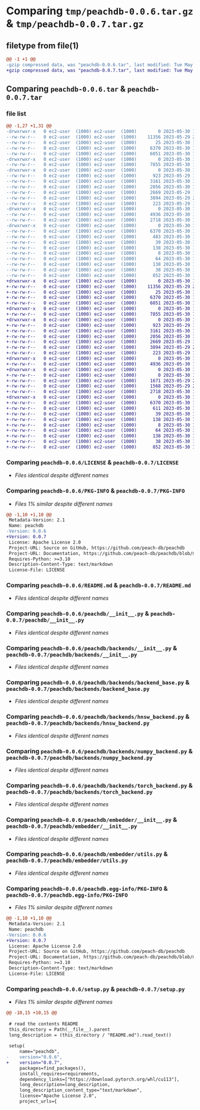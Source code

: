 # Comparing `tmp/peachdb-0.0.6.tar.gz` & `tmp/peachdb-0.0.7.tar.gz`

## filetype from file(1)

```diff
@@ -1 +1 @@
-gzip compressed data, was "peachdb-0.0.6.tar", last modified: Tue May 30 16:46:01 2023, max compression
+gzip compressed data, was "peachdb-0.0.7.tar", last modified: Tue May 30 16:51:29 2023, max compression
```

## Comparing `peachdb-0.0.6.tar` & `peachdb-0.0.7.tar`

### file list

```diff
@@ -1,27 +1,31 @@
-drwxrwxr-x   0 ec2-user  (1000) ec2-user  (1000)        0 2023-05-30 16:46:01.478524 peachdb-0.0.6/
--rw-rw-r--   0 ec2-user  (1000) ec2-user  (1000)    11356 2023-05-29 20:30:02.000000 peachdb-0.0.6/LICENSE
--rw-rw-r--   0 ec2-user  (1000) ec2-user  (1000)       25 2023-05-30 16:35:10.000000 peachdb-0.0.6/MANIFEST.in
--rw-rw-r--   0 ec2-user  (1000) ec2-user  (1000)     6370 2023-05-30 16:46:01.478524 peachdb-0.0.6/PKG-INFO
--rw-rw-r--   0 ec2-user  (1000) ec2-user  (1000)     6051 2023-05-30 16:38:49.000000 peachdb-0.0.6/README.md
-drwxrwxr-x   0 ec2-user  (1000) ec2-user  (1000)        0 2023-05-30 16:46:01.478524 peachdb-0.0.6/peachdb/
--rw-rw-r--   0 ec2-user  (1000) ec2-user  (1000)     7855 2023-05-30 10:56:06.000000 peachdb-0.0.6/peachdb/__init__.py
-drwxrwxr-x   0 ec2-user  (1000) ec2-user  (1000)        0 2023-05-30 16:46:01.478524 peachdb-0.0.6/peachdb/backends/
--rw-rw-r--   0 ec2-user  (1000) ec2-user  (1000)      923 2023-05-29 16:37:03.000000 peachdb-0.0.6/peachdb/backends/__init__.py
--rw-rw-r--   0 ec2-user  (1000) ec2-user  (1000)     3161 2023-05-30 10:57:00.000000 peachdb-0.0.6/peachdb/backends/backend_base.py
--rw-rw-r--   0 ec2-user  (1000) ec2-user  (1000)     2056 2023-05-30 11:29:19.000000 peachdb-0.0.6/peachdb/backends/hnsw_backend.py
--rw-rw-r--   0 ec2-user  (1000) ec2-user  (1000)     2669 2023-05-29 16:37:03.000000 peachdb-0.0.6/peachdb/backends/numpy_backend.py
--rw-rw-r--   0 ec2-user  (1000) ec2-user  (1000)     3894 2023-05-29 20:30:02.000000 peachdb-0.0.6/peachdb/backends/torch_backend.py
--rw-rw-r--   0 ec2-user  (1000) ec2-user  (1000)      223 2023-05-29 16:37:03.000000 peachdb-0.0.6/peachdb/constants.py
-drwxrwxr-x   0 ec2-user  (1000) ec2-user  (1000)        0 2023-05-30 16:46:01.478524 peachdb-0.0.6/peachdb/embedder/
--rw-rw-r--   0 ec2-user  (1000) ec2-user  (1000)     4936 2023-05-30 11:00:29.000000 peachdb-0.0.6/peachdb/embedder/__init__.py
--rw-rw-r--   0 ec2-user  (1000) ec2-user  (1000)     2718 2023-05-30 10:47:11.000000 peachdb-0.0.6/peachdb/embedder/utils.py
-drwxrwxr-x   0 ec2-user  (1000) ec2-user  (1000)        0 2023-05-30 16:46:01.478524 peachdb-0.0.6/peachdb.egg-info/
--rw-rw-r--   0 ec2-user  (1000) ec2-user  (1000)     6370 2023-05-30 16:46:01.000000 peachdb-0.0.6/peachdb.egg-info/PKG-INFO
--rw-rw-r--   0 ec2-user  (1000) ec2-user  (1000)      483 2023-05-30 16:46:01.000000 peachdb-0.0.6/peachdb.egg-info/SOURCES.txt
--rw-rw-r--   0 ec2-user  (1000) ec2-user  (1000)       39 2023-05-30 16:46:01.000000 peachdb-0.0.6/peachdb.egg-info/dependency_links.txt
--rw-rw-r--   0 ec2-user  (1000) ec2-user  (1000)      138 2023-05-30 16:46:01.000000 peachdb-0.0.6/peachdb.egg-info/requires.txt
--rw-rw-r--   0 ec2-user  (1000) ec2-user  (1000)        8 2023-05-30 16:46:01.000000 peachdb-0.0.6/peachdb.egg-info/top_level.txt
--rw-rw-r--   0 ec2-user  (1000) ec2-user  (1000)       64 2023-05-30 16:30:14.000000 peachdb-0.0.6/pyproject.toml
--rw-rw-r--   0 ec2-user  (1000) ec2-user  (1000)      138 2023-05-30 16:44:43.000000 peachdb-0.0.6/requirements.txt
--rw-rw-r--   0 ec2-user  (1000) ec2-user  (1000)       38 2023-05-30 16:46:01.478524 peachdb-0.0.6/setup.cfg
--rw-rw-r--   0 ec2-user  (1000) ec2-user  (1000)      852 2023-05-30 16:44:49.000000 peachdb-0.0.6/setup.py
+drwxrwxr-x   0 ec2-user  (1000) ec2-user  (1000)        0 2023-05-30 16:51:29.609455 peachdb-0.0.7/
+-rw-rw-r--   0 ec2-user  (1000) ec2-user  (1000)    11356 2023-05-29 20:30:02.000000 peachdb-0.0.7/LICENSE
+-rw-rw-r--   0 ec2-user  (1000) ec2-user  (1000)       25 2023-05-30 16:35:10.000000 peachdb-0.0.7/MANIFEST.in
+-rw-rw-r--   0 ec2-user  (1000) ec2-user  (1000)     6370 2023-05-30 16:51:29.609455 peachdb-0.0.7/PKG-INFO
+-rw-rw-r--   0 ec2-user  (1000) ec2-user  (1000)     6051 2023-05-30 16:38:49.000000 peachdb-0.0.7/README.md
+drwxrwxr-x   0 ec2-user  (1000) ec2-user  (1000)        0 2023-05-30 16:51:29.605455 peachdb-0.0.7/peachdb/
+-rw-rw-r--   0 ec2-user  (1000) ec2-user  (1000)     7855 2023-05-30 10:56:06.000000 peachdb-0.0.7/peachdb/__init__.py
+drwxrwxr-x   0 ec2-user  (1000) ec2-user  (1000)        0 2023-05-30 16:51:29.609455 peachdb-0.0.7/peachdb/backends/
+-rw-rw-r--   0 ec2-user  (1000) ec2-user  (1000)      923 2023-05-29 16:37:03.000000 peachdb-0.0.7/peachdb/backends/__init__.py
+-rw-rw-r--   0 ec2-user  (1000) ec2-user  (1000)     3161 2023-05-30 10:57:00.000000 peachdb-0.0.7/peachdb/backends/backend_base.py
+-rw-rw-r--   0 ec2-user  (1000) ec2-user  (1000)     2056 2023-05-30 11:29:19.000000 peachdb-0.0.7/peachdb/backends/hnsw_backend.py
+-rw-rw-r--   0 ec2-user  (1000) ec2-user  (1000)     2669 2023-05-29 16:37:03.000000 peachdb-0.0.7/peachdb/backends/numpy_backend.py
+-rw-rw-r--   0 ec2-user  (1000) ec2-user  (1000)     3894 2023-05-29 20:30:02.000000 peachdb-0.0.7/peachdb/backends/torch_backend.py
+-rw-rw-r--   0 ec2-user  (1000) ec2-user  (1000)      223 2023-05-29 16:37:03.000000 peachdb-0.0.7/peachdb/constants.py
+drwxrwxr-x   0 ec2-user  (1000) ec2-user  (1000)        0 2023-05-30 16:51:29.609455 peachdb-0.0.7/peachdb/embedder/
+-rw-rw-r--   0 ec2-user  (1000) ec2-user  (1000)     4936 2023-05-30 11:00:29.000000 peachdb-0.0.7/peachdb/embedder/__init__.py
+drwxrwxr-x   0 ec2-user  (1000) ec2-user  (1000)        0 2023-05-30 16:51:29.609455 peachdb-0.0.7/peachdb/embedder/containers/
+-rw-rw-r--   0 ec2-user  (1000) ec2-user  (1000)        0 2023-05-30 16:50:04.000000 peachdb-0.0.7/peachdb/embedder/containers/__init__.py
+-rw-rw-r--   0 ec2-user  (1000) ec2-user  (1000)     1671 2023-05-29 20:30:02.000000 peachdb-0.0.7/peachdb/embedder/containers/base.py
+-rw-rw-r--   0 ec2-user  (1000) ec2-user  (1000)     1568 2023-05-29 20:32:06.000000 peachdb-0.0.7/peachdb/embedder/containers/sentence_transformer.py
+-rw-rw-r--   0 ec2-user  (1000) ec2-user  (1000)     2718 2023-05-30 10:47:11.000000 peachdb-0.0.7/peachdb/embedder/utils.py
+drwxrwxr-x   0 ec2-user  (1000) ec2-user  (1000)        0 2023-05-30 16:51:29.605455 peachdb-0.0.7/peachdb.egg-info/
+-rw-rw-r--   0 ec2-user  (1000) ec2-user  (1000)     6370 2023-05-30 16:51:29.000000 peachdb-0.0.7/peachdb.egg-info/PKG-INFO
+-rw-rw-r--   0 ec2-user  (1000) ec2-user  (1000)      611 2023-05-30 16:51:29.000000 peachdb-0.0.7/peachdb.egg-info/SOURCES.txt
+-rw-rw-r--   0 ec2-user  (1000) ec2-user  (1000)       39 2023-05-30 16:51:29.000000 peachdb-0.0.7/peachdb.egg-info/dependency_links.txt
+-rw-rw-r--   0 ec2-user  (1000) ec2-user  (1000)      138 2023-05-30 16:51:29.000000 peachdb-0.0.7/peachdb.egg-info/requires.txt
+-rw-rw-r--   0 ec2-user  (1000) ec2-user  (1000)        8 2023-05-30 16:51:29.000000 peachdb-0.0.7/peachdb.egg-info/top_level.txt
+-rw-rw-r--   0 ec2-user  (1000) ec2-user  (1000)       64 2023-05-30 16:30:14.000000 peachdb-0.0.7/pyproject.toml
+-rw-rw-r--   0 ec2-user  (1000) ec2-user  (1000)      138 2023-05-30 16:44:43.000000 peachdb-0.0.7/requirements.txt
+-rw-rw-r--   0 ec2-user  (1000) ec2-user  (1000)       38 2023-05-30 16:51:29.609455 peachdb-0.0.7/setup.cfg
+-rw-rw-r--   0 ec2-user  (1000) ec2-user  (1000)      852 2023-05-30 16:50:44.000000 peachdb-0.0.7/setup.py
```

### Comparing `peachdb-0.0.6/LICENSE` & `peachdb-0.0.7/LICENSE`

 * *Files identical despite different names*

### Comparing `peachdb-0.0.6/PKG-INFO` & `peachdb-0.0.7/PKG-INFO`

 * *Files 1% similar despite different names*

```diff
@@ -1,10 +1,10 @@
 Metadata-Version: 2.1
 Name: peachdb
-Version: 0.0.6
+Version: 0.0.7
 License: Apache License 2.0
 Project-URL: Source on GitHub, https://github.com/peach-db/peachdb
 Project-URL: Documentation, https://github.com/peach-db/peachdb/blob/master/README.md
 Requires-Python: >=3.10
 Description-Content-Type: text/markdown
 License-File: LICENSE
```

### Comparing `peachdb-0.0.6/README.md` & `peachdb-0.0.7/README.md`

 * *Files identical despite different names*

### Comparing `peachdb-0.0.6/peachdb/__init__.py` & `peachdb-0.0.7/peachdb/__init__.py`

 * *Files identical despite different names*

### Comparing `peachdb-0.0.6/peachdb/backends/__init__.py` & `peachdb-0.0.7/peachdb/backends/__init__.py`

 * *Files identical despite different names*

### Comparing `peachdb-0.0.6/peachdb/backends/backend_base.py` & `peachdb-0.0.7/peachdb/backends/backend_base.py`

 * *Files identical despite different names*

### Comparing `peachdb-0.0.6/peachdb/backends/hnsw_backend.py` & `peachdb-0.0.7/peachdb/backends/hnsw_backend.py`

 * *Files identical despite different names*

### Comparing `peachdb-0.0.6/peachdb/backends/numpy_backend.py` & `peachdb-0.0.7/peachdb/backends/numpy_backend.py`

 * *Files identical despite different names*

### Comparing `peachdb-0.0.6/peachdb/backends/torch_backend.py` & `peachdb-0.0.7/peachdb/backends/torch_backend.py`

 * *Files identical despite different names*

### Comparing `peachdb-0.0.6/peachdb/embedder/__init__.py` & `peachdb-0.0.7/peachdb/embedder/__init__.py`

 * *Files identical despite different names*

### Comparing `peachdb-0.0.6/peachdb/embedder/utils.py` & `peachdb-0.0.7/peachdb/embedder/utils.py`

 * *Files identical despite different names*

### Comparing `peachdb-0.0.6/peachdb.egg-info/PKG-INFO` & `peachdb-0.0.7/peachdb.egg-info/PKG-INFO`

 * *Files 1% similar despite different names*

```diff
@@ -1,10 +1,10 @@
 Metadata-Version: 2.1
 Name: peachdb
-Version: 0.0.6
+Version: 0.0.7
 License: Apache License 2.0
 Project-URL: Source on GitHub, https://github.com/peach-db/peachdb
 Project-URL: Documentation, https://github.com/peach-db/peachdb/blob/master/README.md
 Requires-Python: >=3.10
 Description-Content-Type: text/markdown
 License-File: LICENSE
```

### Comparing `peachdb-0.0.6/setup.py` & `peachdb-0.0.7/setup.py`

 * *Files 1% similar despite different names*

```diff
@@ -10,15 +10,15 @@
 
 # read the contents README
 this_directory = Path(__file__).parent
 long_description = (this_directory / "README.md").read_text()
 
 setup(
     name="peachdb",
-    version="0.0.6",
+    version="0.0.7",
     packages=find_packages(),
     install_requires=requirements,
     dependency_links=["https://download.pytorch.org/whl/cu113"],
     long_description=long_description,
     long_description_content_type="text/markdown",
     license="Apache License 2.0",
     project_urls={
```

